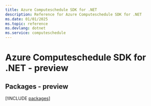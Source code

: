 ```yaml
---
title: Azure Computeschedule SDK for .NET
description: Reference for Azure Computeschedule SDK for .NET
ms.date: 01/01/2025
ms.topic: reference
ms.devlang: dotnet
ms.service: computeschedule
---
```

# Azure Computeschedule SDK for .NET - preview
## Packages - preview
[!INCLUDE [packages](computeschedule-index.md)]